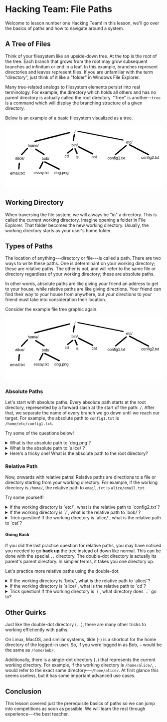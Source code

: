 <main>

# Hacking Team: File Paths

Welcome to lesson number one Hacking Team! In this lesson,
we'll go over the basics of paths and how to navigate around
a system.

## A Tree of Files

Think of your filesystem like an upside-down tree. At the
top is the root of the tree. Each branch that grows from the
root may grow subsequent branches ad infinitum or end in a
leaf. In this example, branches represent directories and
leaves represent files. If you are unfamiliar with the term
"directory", just think of it like a "folder" in Windows
File Explorer.

Many tree-related analogs to filesystem elements persist
into real terminology. For example, the directory which
holds all others and has no parent directory is actually
called the root directory. "Tree" is another--`tree` is a
command which will display the branching structure of a
given directory.

Below is an example of a basic filesystem visualized as a
tree.

![An example of a file tree starting from the root directory](./file-tree.png)

## Working Directory

When traversing the file system, we will always be "in" a
directory. This is called the current working directory.
Imagine opening a folder in File Explorer. That folder
becomes the new working directory. Usually, the working
directory starts as your user's home folder.

## Types of Paths

The location of anything---directory or file---is called a
path. There are two ways to write these paths. One is
determinant on your working directory; these are relative
paths. The other is not, and will refer to the same file or
directory regardless of your working directory; these are
absolute paths.

In other words, absolute paths are like giving your friend
an address to get to your house, while relative paths are
like giving directions. Your friend can find their way to
your house from anywhere, but your directions to your friend
must take into consideration their location.

Consider the example file tree graphic again.

![Example file tree](./file-tree.png)

### Absolute Paths

Let's start with absolute paths. Every absolute path starts
at the root directory, represented by a forward slash at the
start of the path: `/`. After that, we separate the name of
every branch we go down until we reach our target. For
example, the absolute path to `config1.txt` is
`/home/etc/config1.txt`.

Try some of the questions below!

<details>
<summary>What is the absolute path to `dog.png`?</summary>

`/home/bob/dog.png`

</details>

<details>
<summary>What is the absolute path to `alice/`?</summary>

`/home/alice/`

</details>

<details>
<summary>Here's a tricky one! What is the absolute path to
the root directory?</summary>

`/`

</details>

### Relative Path

Now, onwards with relative paths! Relative paths are
directions to a file or directory starting from your working
directory. For example, if the working directory is
`/home/`, the relative path to `email.txt` is
`alice/email.txt`.

Try some yourself!

<details>
<summary>If the working directory is `etc/`, what is the
relative path to `config2.txt`?</summary>

`config2.txt`

</details>

<details>
<summary>If the working directory is `/`, what is the
relative path to `bob/`?</summary>

`home/bob/`

</details>

<details>
<summary>Trick question! If the working directory is `alice/`,
what is the relative path to `cat`?</summary>

`../../bin/cat`

</details>

#### Going Back

If you did the last practice question for relative paths,
you may have noticed you needed to go **back up** the tree
instead of down like normal. This can be done with the
special `..` directory. The double-dot directory is actually
its parent's parent directory. In simpler terms, it takes
you one directory up.

Let's practice more relative paths using the double-dot.

<details>
<summary>If the working directory is `bob/`, what is the
relative path to `alice/`?</summary>

`../alice/`

</details>

<details>
<summary>If the working directory is `alice/`, what is the
relative path to `cd`?</summary>

`../../bin/cd`

</details>

<details>
<summary>Trick question! If the working directory is `/`, what directory
does `..` go to?</summary>

`..` leads to `/` as well! Remember that there is no
directory over the root directory.

</details>

</main>

## Other Quirks

Just like the double-dot directory (`..`), there are many
other tricks to working effictiently with paths.

On Linux, MacOS, and similar systems, tilde (`~`) is a
shortcut for the home directory of the logged-in user. So,
if you were logged in as Bob, `~` would be the same as
`/home/bob/`.

Additionally, there is a single-dot directory (`.`) that
represents the current working directory. For example, if
the working directory is `/home/alice/`, `.` would refer to
the exact same directory---`/home/alice/`. At first glance
this seems useless, but it has some important advanced use
cases.

## Conclusion

This lesson covered just the prerequisite basics of paths so
we can jump into competitions as soon as possible. We will
learn the rest through experience---the best teacher.

